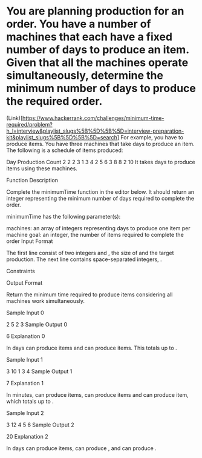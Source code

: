 # You are planning production for an order. You have a number of machines that each have a fixed number of days to produce an item. Given that all the machines operate simultaneously, determine the minimum number of days to produce the required order.
(Link)[https://www.hackerrank.com/challenges/minimum-time-required/problem?h_l=interview&playlist_slugs%5B%5D%5B%5D=interview-preparation-kit&playlist_slugs%5B%5D%5B%5D=search]
For example, you have to produce  items. You have three machines that take  days to produce an item. The following is a schedule of items produced:

Day Production  Count
2   2               2
3   1               3
4   2               5
6   3               8
8   2              10
It takes  days to produce  items using these machines.

Function Description

Complete the minimumTime function in the editor below. It should return an integer representing the minimum number of days required to complete the order.

minimumTime has the following parameter(s):

machines: an array of integers representing days to produce one item per machine
goal: an integer, the number of items required to complete the order
Input Format

The first line consist of two integers  and , the size of  and the target production.
The next line contains  space-separated integers, .

Constraints

Output Format

Return the minimum time required to produce  items considering all machines work simultaneously.

Sample Input 0

2 5
2 3
Sample Output 0

6
Explanation 0

In  days  can produce  items and  can produce  items. This totals up to .

Sample Input 1

3 10
1 3 4
Sample Output 1

7
Explanation 1

In  minutes,  can produce  items,  can produce  items and  can produce  item, which totals up to .

Sample Input 2

3 12
4 5 6
Sample Output 2

20
Explanation 2

In  days  can produce  items,  can produce , and  can produce .